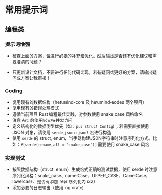 # 常用提示词

## 编程类

### 提示词增强

* 检查上面的方案，请进行必要的补充和优化。然后输出是否还有优化建议和需要澄清的问题？

* 只更新设计文档，不要进行任何代码实现。若有疑问或更好的方案，请输出疑问或方案让我审核！

### Coding

- 复用现有的数据结构（hetumind-core 及 hetumind-nodes 两个项目）
- 复用现有的错误处理模式
- 遵循当前项目 Rust 编程最佳实践，对参数使用 snake_case 风格命名
- 注意 Arc 的使用以支持并发访问
- 定义结构化的数据类型优先（如：`pub struct Config`）；若需要直接使用 JSON 对象，请使用 `serde_json::json!` 宏进行构造
- 使用 `serde` 的 struct, enum，当手动构建JSON字符串时注意序列化方式。比如：`#[serde(rename_all = "snake_case")]` 需要使用 snake_case 风格

### 实现测试

* 按照数据结构（struct, enum）生成格式正确的测试数据，使用 serde 时注意序列化风格：snake_case、camelCase、UPPER_CASE、CamelCase、lowercase、是否有添加 repr 序列化为 i32）
* 添加必要的日志输出（使用 log crate）
